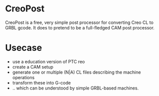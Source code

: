 # CreoPost

CreoPost is a free, very simple post processor for converting Creo CL to GRBL gcode.
It does to pretend to be a full-fledged CAM post processor.

# Usecase

* use a education version of PTC reo
* create a CAM setup
* generate one or multiple (N|A) CL files describing the machine operations
* transform these into G-code
* .. which can be understood by simple GRBL-based machines.

